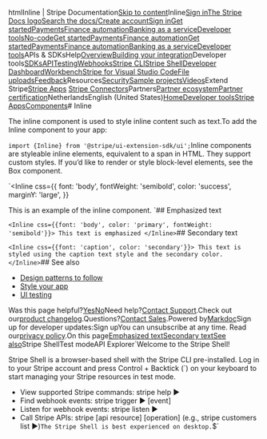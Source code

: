htmlInline | Stripe Documentation[Skip to content](#main-content)Inline[Sign in](https://dashboard.stripe.com/login?redirect=https%3A%2F%2Fdocs.stripe.com%2Fstripe-apps%2Fcomponents%2Finline)[The Stripe Docs logo](/)[Search the docs/](#)[Create account](https://dashboard.stripe.com/register)[Sign in](https://dashboard.stripe.com/login?redirect=https%3A%2F%2Fdocs.stripe.com%2Fstripe-apps%2Fcomponents%2Finline)[Get started](/get-started)[Payments](/payments)[Finance automation](/finance-automation)[Banking as a service](/financial-services)[Developer tools](/development)[No-code](/no-code)[Get started](/get-started)[Payments](/payments)[Finance automation](/finance-automation)[](#)[Get started](/get-started)[Payments](/payments)[Finance automation](/finance-automation)[Banking as a service](/financial-services)[Developer tools](/development)[](#)APIs & SDKsHelp[Overview](/docs/development)[Building your integration](#)Developer tools[SDKs](#)[API](#)[Testing](#)[Webhooks](#)[Stripe CLI](#)[Stripe Shell](#)[Developer Dashboard](#)[Workbench](#)[Stripe for Visual Studio Code](/docs/stripe-vscode)[File uploads](/docs/file-upload)[Feedback](/docs/dev-tools-csat)Resources[Security](#)[Sample projects](#)[Videos](#)Extend Stripe[Stripe Apps](#)
[Stripe Connectors](#)Partners[Partner ecosystem](/docs/partners)[Partner certification](/docs/partners/training-and-certification)NetherlandsEnglish (United States)[](#)[](#)[Home](/docs)[Developer tools](/docs/development)[Stripe Apps](/docs/stripe-apps)[Components](/docs/stripe-apps/components)# Inline

The inline component is used to style inline content such as text.To add the Inline component to your app:

`import {Inline} from '@stripe/ui-extension-sdk/ui';`Inline components are styleable inline elements, equivalent to a span in HTML. They support custom styles. If you’d like to render or style block-level elements, see the Box component.

`<Inline
  css={{
    font: 'body',
    fontWeight: 'semibold',
    color: 'success',
    marginY: 'large',
  }}
>
  This is an example of the inline component.
</Inline>`## Emphasized text

`<Inline css={{font: 'body', color: 'primary', fontWeight: 'semibold'}}>
  This text is emphasized
</Inline>`## Secondary text

`<Inline css={{font: 'caption', color: 'secondary'}}>
  This text is styled using the caption text style and the secondary color.
</Inline>`## See also

- [Design patterns to follow](/stripe-apps/patterns)
- [Style your app](/stripe-apps/style)
- [UI testing](/stripe-apps/ui-testing)

Was this page helpful?[Yes](#)[No](#)Need help?[Contact Support](https://support.stripe.com/).Check out our[product changelog](https://stripe.com/blog/changelog).Questions?[Contact Sales](https://stripe.com/contact/sales).Powered by[Markdoc](https://markdoc.dev)Sign up for developer updates:Sign upYou can unsubscribe at any time. Read our[privacy policy](https://stripe.com/privacy).On this page[Emphasized text](#emphasized-text)[Secondary text](#secondary-text)[See also](#see-also)Stripe ShellTest modeAPI Explorer[](https://stripe.com/docs/stripe-cli#install)`Welcome to the Stripe Shell!

Stripe Shell is a browser-based shell with the Stripe CLI pre-installed. Log in to your
Stripe account and press Control + Backtick (`) on your keyboard to start managing your Stripe
resources in test mode.

- View supported Stripe commands: stripe help ▶️
- Find webhook events: stripe trigger ▶️ [event]
- Listen for webhook events: stripe listen ▶
- Call Stripe APIs: stripe [api resource] [operation] (e.g., stripe customers list ▶️)`The Stripe Shell is best experienced on desktop.`$`